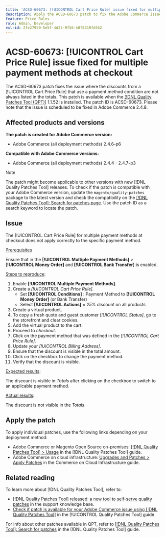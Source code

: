 ```yaml
---
title: 'ACSD-60673: [!UICONTROL Cart Price Rule] issue fixed for multiple payment methods at checkout'
description: Apply the ACSD-60673 patch to fix the Adobe Commerce issue where the discounts from a [!UICONTROL Cart Price Rule] that use a payment method condition are not always listed in the totals.
feature: Price Rules
role: Admin, Developer
exl-id: 2fe27959-5e5f-4d25-9f56-b0f8319fd562
---
```

# ACSD-60673: [!UICONTROL Cart Price Rule] issue fixed for multiple payment methods at checkout

The ACSD-60673 patch fixes the issue where the discounts from a [!UICONTROL Cart Price Rule] that use a payment method condition are not always listed in the totals. This patch is available when the [[!DNL Quality Patches Tool (QPT)]](https://experienceleague.adobe.com/en/docs/commerce-knowledge-base/kb/announcements/commerce-announcements/magento-quality-patches-released-new-tool-to-self-serve-quality-patches) 1.1.52 is installed. The patch ID is ACSD-60673. Please note that the issue is scheduled to be fixed in Adobe Commerce 2.4.8.

## Affected products and versions

**The patch is created for Adobe Commerce version:**

* Adobe Commerce (all deployment methods) 2.4.6-p6

**Compatible with Adobe Commerce versions:**

* Adobe Commerce (all deployment methods) 2.4.4 - 2.4.7-p3

>[!NOTE]
>
>The patch might become applicable to other versions with new [!DNL Quality Patches Tool] releases. To check if the patch is compatible with your Adobe Commerce version, update the `magento/quality-patches` package to the latest version and check the compatibility on the [[!DNL Quality Patches Tool]: Search for patches page](https://experienceleague.adobe.com/tools/commerce-quality-patches/index.html). Use the patch ID as a search keyword to locate the patch.

## Issue

The [!UICONTROL Cart Price Rule] for multiple payment methods at checkout does not apply correctly to the specific payment method.

<u>Prerequisites</u>

Ensure that in the **[!UICONTROL Multiple Payment Methods]** > **[!UICONTROL Money Order]** and **[!UICONTROL Bank Transfer]** is enabled.

<u>Steps to reproduce</u>:

1. Enable **[!UICONTROL Multiple Payment Methods]**.
1. Create a *[!UICONTROL Cart Price Rule]*.
    * Set **[!UICONTROL Conditions]** : Payment Method to **[!UICONTROL Money Order]** (or Bank Transfer)
    * Select **[!UICONTROL Actions]** = *25%* discount on all products
1. Create a virtual product.
1. To copy a fresh quote and guest customer *[!UICONTROL Status]*, go to the storefront and clear cookies.
1. Add the virtual product to the cart.
1. Proceed to *checkout*.
1. Click on the payment method that was defined in the *[!UICONTROL Cart Price Rule]*.
1. Update your *[!UICONTROL Billing Address]*.
1. Ensure that the discount is visible in the total amount.
1. Click on the checkbox to change the payment method.
1. Verify that the discount is visible.

<u>Expected results</u>:

The discount is visible in *Totals* after clicking on the checkbox to switch to an applicable payment method.

<u>Actual results</u>:

The discount is not visible in the *Totals*.

## Apply the patch

To apply individual patches, use the following links depending on your deployment method:

* Adobe Commerce or Magento Open Source on-premises: [[!DNL Quality Patches Tool] > Usage](/help/tools/quality-patches-tool/usage.md) in the [!DNL Quality Patches Tool] guide.
* Adobe Commerce on cloud infrastructure: [Upgrades and Patches > Apply Patches](https://experienceleague.adobe.com/docs/commerce-cloud-service/user-guide/develop/upgrade/apply-patches.html) in the Commerce on Cloud Infrastructure guide.

## Related reading

To learn more about [!DNL Quality Patches Tool], refer to:

* [[!DNL Quality Patches Tool] released: a new tool to self-serve quality patches](https://experienceleague.adobe.com/en/docs/commerce-knowledge-base/kb/announcements/commerce-announcements/magento-quality-patches-released-new-tool-to-self-serve-quality-patches) in the support knowledge base.
* [Check if patch is available for your Adobe Commerce issue using [!DNL Quality Patches Tool]](/help/tools/quality-patches-tool/patches-available-in-qpt/check-patch-for-magento-issue-with-magento-quality-patches.md) in the [!UICONTROL Quality Patches Tool] guide.

For info about other patches available in QPT, refer to [[!DNL Quality Patches Tool]: Search for patches](https://experienceleague.adobe.com/tools/commerce-quality-patches/index.html) in the [!DNL Quality Patches Tool] guide.
